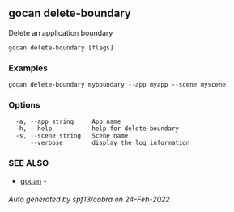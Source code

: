 ## gocan delete-boundary

Delete an application boundary

```
gocan delete-boundary [flags]
```

### Examples

```
gocan delete-boundary myboundary --app myapp --scene myscene
```

### Options

```
  -a, --app string     App name
  -h, --help           help for delete-boundary
  -s, --scene string   Scene name
      --verbose        display the log information
```

### SEE ALSO

* [gocan](gocan.md)	 - 

###### Auto generated by spf13/cobra on 24-Feb-2022
